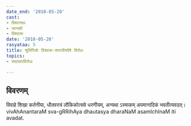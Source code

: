 ```yaml
---
date_end: '2010-05-20'
cast:
- विश्वनाथः
- जानकी
- विश्वासः
date: '2010-05-20'
rasyataa: 5
title: श्रुतिपित्रोः विश्वास-शास्त्रीयवेषे विरोधः
topics:
- सदाचारविरोधः

---
```


## विवरणम्
विवाहे शिखा कर्तनीया, धौतवस्त्रं लौकिकोत्सवे धरणीयम्, अन्यथा ऽस्माकम् अपमानादिकं भवतीत्यवदत्।
 vivAhAnantaraM sva-gRRihAya dhautasya dharaNaM asamIchInaM iti avadat.

